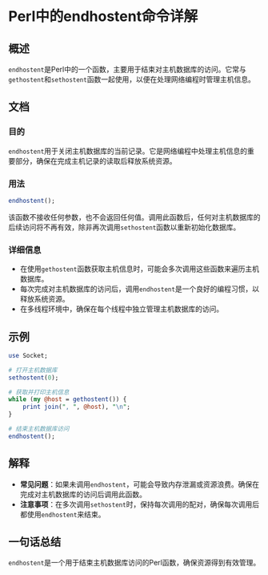 <!--
Meta Description: # Perl中的endhostent命令详解 ## 概述 `endhostent`是Perl中的一个函数，主要用于结束对主机数据库的访问。它常与`gethostent`和`sethostent`函数一起使用，以便在处理网络编程时管理主机信息。 ## 文档 ### 目的 `endhostent`用于关...
Meta Keywords: endhostent, sethostent, gethostent, perl, host
-->

# Perl中的endhostent命令详解

## 概述
`endhostent`是Perl中的一个函数，主要用于结束对主机数据库的访问。它常与`gethostent`和`sethostent`函数一起使用，以便在处理网络编程时管理主机信息。

## 文档
### 目的
`endhostent`用于关闭主机数据库的当前记录。它是网络编程中处理主机信息的重要部分，确保在完成主机记录的读取后释放系统资源。

### 用法
```perl
endhostent();
```
该函数不接收任何参数，也不会返回任何值。调用此函数后，任何对主机数据库的后续访问将不再有效，除非再次调用`sethostent`函数以重新初始化数据库。

### 详细信息
- 在使用`gethostent`函数获取主机信息时，可能会多次调用这些函数来遍历主机数据库。
- 每次完成对主机数据库的访问后，调用`endhostent`是一个良好的编程习惯，以释放系统资源。
- 在多线程环境中，确保在每个线程中独立管理主机数据库的访问。

## 示例
```perl
use Socket;

# 打开主机数据库
sethostent(0);

# 获取并打印主机信息
while (my @host = gethostent()) {
    print join(", ", @host), "\n";
}

# 结束主机数据库访问
endhostent();
```

## 解释
- **常见问题**：如果未调用`endhostent`，可能会导致内存泄漏或资源浪费。确保在完成对主机数据库的访问后调用此函数。
- **注意事项**：在多次调用`sethostent`时，保持每次调用的配对，确保每次调用后都使用`endhostent`来结束。

## 一句话总结
`endhostent`是一个用于结束主机数据库访问的Perl函数，确保资源得到有效管理。